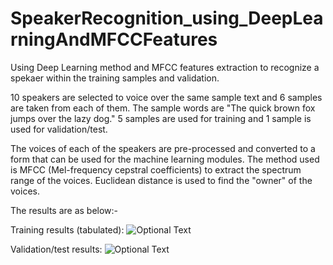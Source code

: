 # SpeakerRecognition_using_DeepLearningAndMFCCFeatures
 Using Deep Learning method and MFCC features extraction to recognize a spekaer within the training samples and validation.
 
 10 speakers are selected to voice over the same sample text and 6 samples are taken from each of them.
 The sample words are "The quick brown fox jumps over the lazy dog."
 5 samples are used for training and 1 sample is used for validation/test.
 
 The voices of each of the speakers are pre-processed and converted to a form that can be used for the machine learning modules.
 The method used is MFCC (Mel-frequency cepstral coefficients) to extract the spectrum range of the voices. Euclidean distance
 is used to find the "owner" of the voices.
 
 The results are as below:-
 
 Training results (tabulated):
 ![Optional Text](../master/Figures/t3.jpg)
 
 Validation/test results:
 ![Optional Text](../master/Figures/t3a1.jpg)
 
 
